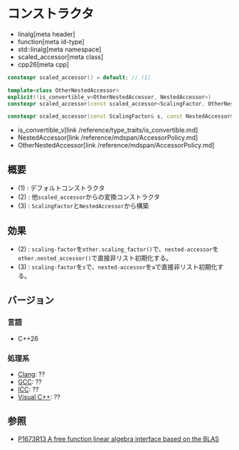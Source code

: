 # コンストラクタ
* linalg[meta header]
* function[meta id-type]
* std::linalg[meta namespace]
* scaled_accessor[meta class]
* cpp26[meta cpp]

```cpp
constexpr scaled_accessor() = default; // (1)

template<class OtherNestedAccessor>
explicit(!is_convertible_v<OtherNestedAccessor, NestedAccessor>)
constexpr scaled_accessor(const scaled_accessor<ScalingFactor, OtherNestedAccessor>& other); // (2)

constexpr scaled_accessor(const ScalingFactor& s, const NestedAccessor& a); // (3)
```
* is_convertible_v[link /reference/type_traits/is_convertible.md]
* NestedAccessor[link /reference/mdspan/AccessorPolicy.md]
* OtherNestedAccessor[link /reference/mdspan/AccessorPolicy.md]

## 概要
- (1) : デフォルトコンストラクタ
- (2) : 他`scaled_accessor`からの変換コンストラクタ
- (3) : `ScalingFactor`と`NestedAccessor`から構築


## 効果
- (2) : `scaling-factor`を`other.scaling_factor()`で、`nested-accessor`を`other.nested_accessor()`で直接非リスト初期化する。
- (3) : `scaling-factor`を`s`で、`nested-accessor`を`a`で直接非リスト初期化する。


## バージョン
### 言語
- C++26

### 処理系
- [Clang](/implementation.md#clang): ??
- [GCC](/implementation.md#gcc): ??
- [ICC](/implementation.md#icc): ??
- [Visual C++](/implementation.md#visual_cpp): ??


## 参照
- [P1673R13 A free function linear algebra interface based on the BLAS](https://www.open-std.org/jtc1/sc22/wg21/docs/papers/2023/p1673r13.html)
